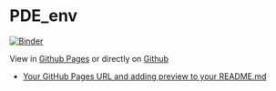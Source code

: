 # PDE_env
[![Binder](https://mybinder.org/badge_logo.svg)](https://mybinder.org/v2/gh/RaffaeleParadiso/Partial_differential_equations/HEAD)

View in [Github Pages](https://raffaeleparadiso.github.io/Partial_differential_equations/) 
or directly on [Github](https://github.com/RaffaeleParadiso/Partial_differential_equations)
* [Your GitHub Pages URL and adding preview to your README.md](//Partial_differential_equations/blob/main/index.html)
